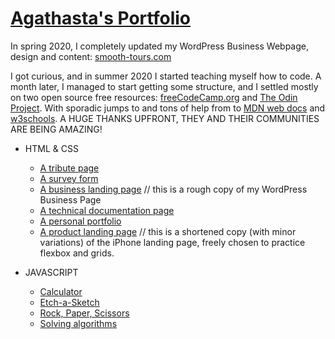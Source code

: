 # [Agathasta's Portfolio](https://agathasta.github.io/)

In spring 2020, I completely updated my WordPress Business Webpage, design and content: [smooth-tours.com](https://smooth-tours.com)

I got curious, and in summer 2020 I started teaching myself how to code. A month later, I managed to start getting some structure, and I settled mostly on two open source free resources: [freeCodeCamp.org](https://www.freecodecamp.org/) and [The Odin Project](https://www.theodinproject.com). With sporadic jumps to and tons of help from to [MDN web docs](https://developer.mozilla.org) and [w3schools](https://www.w3schools.com/). A HUGE THANKS UPFRONT, THEY AND THEIR COMMUNITIES ARE BEING AMAZING!

- HTML & CSS

  - [A tribute page](https://codepen.io/agathasta/full/GRZpvvr)
  - [A survey form](https://codepen.io/agathasta/full/GRZZEBe)
  - [A business landing page](https://codepen.io/agathasta/full/poybeyN) // this is a rough copy of my WordPress Business Page
  - [A technical documentation page](https://codepen.io/agathasta/full/jOqrRWW)
  - [A personal portfolio](https://codepen.io/agathasta/full/ExKZNOd)
  - [A product landing page](https://agathasta.github.io/projects-html_css/3_product) // this is a shortened copy (with minor variations) of the iPhone landing page, freely chosen to practice flexbox and grids.

- JAVASCRIPT

  - [Calculator](https://agathasta.github.io/calculator)
  - [Etch-a-Sketch](https://agathasta.github.io/etch-a-sketch)
  - [Rock, Paper, Scissors](https://agathasta.github.io/rock-paper-scissor)
  - [Solving algorithms](https://agathasta.github.io/exercises-JS)
